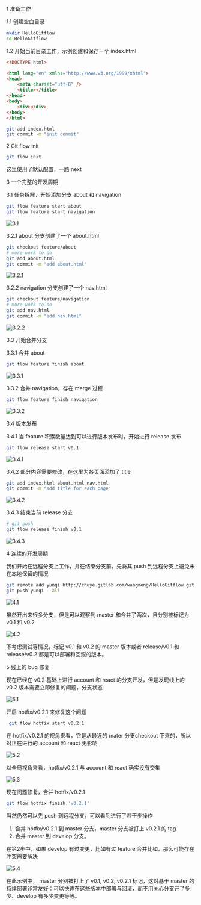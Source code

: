 1 准备工作

1.1 创建空白目录
```bash
mkdir HelloGitflow
cd HelloGitflow
```

1.2 开始当前目录工作，示例创建和保存一个 index.html

```html
<!DOCTYPE html>

<html lang="en" xmlns="http://www.w3.org/1999/xhtml">
<head>
    <meta charset="utf-8" />
    <title></title>
</head>
<body>
    <div></div>
</body>
</html>
```

```bash
git add index.html
git commit -m "init commit"

```

2 Git flow init

```bash
git flow init
```

这里使用了默认配置，一路 next


3 一个完整的开发周期

3.1 任务拆解，开始添加分支 about 和 navigation

```bash
git flow feature start about
git flow feature start navigation
```

![3.1](D:\Documents\Projects\images\3.1.png)

3.2.1 about 分支创建了一个 about.html

```bash
git checkout feature/about
# more work to do
git add about.html
git commit -m "add about.html"
```

![3.2.1](D:\Documents\Projects\images\3.2.1.png)

3.2.2 navigation 分支创建了一个 nav.html

```bash
git checkout feature/navigation
# more work to do
git add nav.html
git commit -m "add nav.html"
```

![3.2.2](D:\Documents\Projects\images\3.2.2.png)

3.3 开始合并分支

3.3.1 合并 about

```bash
git flow feature finish about
```

![3.3.1](D:\Documents\Projects\images\3.3.1.png)

3.3.2 合并 navigation，存在 merge 过程

```bash
git flow feature finish navigation
```

![3.3.2](D:\Documents\Projects\images\3.3.2.png)

3.4 版本发布

3.4.1 当 feature 积累数量达到可以进行版本发布时，开始进行 release 发布

```bash
git flow release start v0.1
```
![3.4.1](D:\Documents\Projects\images\3.4.1.png)

3.4.2 部分内容需要修改，在这里为各页面添加了 title

```bash
git add index.html about.html nav.html
git commit -m "add title for each page"
```

![3.4.2](D:\Documents\Projects\images\3.4.2.png)

3.4.3 结束当前 release 分支

```bash
# git push 
git flow release finish v0.1
```

![3.4.3](D:\Documents\Projects\images\3.4.3.png)

4 连续的开发周期

我们开始在远程分支上工作，并在结束分支前，先将其 push 到远程分支上避免未在本地保留的情况

```bash
git remote add yunqi http://chuye.gitlab.com/wangmeng/HelloGitflow.git
git push yunqi --all
```

![4.1](D:\Documents\Projects\images\4.1.png)

虽然开出来很多分支，但是可以观察到 master 和合并了两次，且分别被标记为 v0.1 和 v0.2

![4.2](D:\Documents\Projects\images\4.2.png)

不考虑测试等情况，标记 v0.1 和 v0.2 的 master 版本或者 release/v0.1 和 release/v0.2 都是可以部署和回滚的版本。

5 线上的 bug 修复

现在已经在 v0.2 基础上进行 account 和 react 的分支开发，但是发现线上的 v0.2 版本需要立即修复的问题，分支状态

![5.1](D:\Documents\Projects\images\5.1.png)

开启 hotfix/v0.2.1 来修复这个问题

```bash
 git flow hotfix start v0.2.1
 ```
 
 在 hotfix/v0.2.1 的视角来看，它是从最近的 mater 分支checkout 下来的，所以对正在进行的 account 和 react 无影响
 
 ![5.2](D:\Documents\Projects\images\5.2.png)
 
 以全局视角来看，hotfix/v0.2.1 与 account 和 react 确实没有交集
 
 ![5.3](D:\Documents\Projects\images\5.3.png)
 
 现在问题修复，合并 hotfix/v0.2.1
 
 ```bash
 git flow hotfix finish 'v0.2.1'
 ```
 
当然仍然可以先 push 到远程分支，可以看到进行了若干步操作

1. 合并 hotfix/v0.2.1 到 master 分支，master 分支被打上 v0.2.1 的 tag 
2. 合并 master 到 develop 分支。

在第2步中，如果 develop 有过变更，比如有过 feature 合并比如，那么可能存在冲突需要解决  
 
 ![5.4](D:\Documents\Projects\images\5.4.png)
 
 在此示例中， master 分别被打上了 v0.1, v0.2, v0.2.1 标记，这对基于 master 的持续部署非常友好：可以快速在这些版本中部署与回滚，而不用关心分支开了多少、develop 有多少变更等等。
